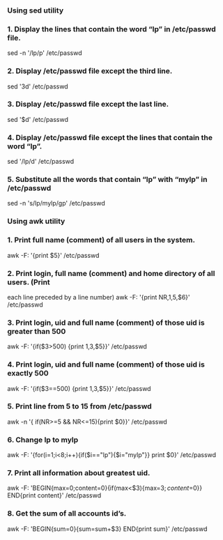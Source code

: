 ### Using sed utility
### 1. Display the lines that contain the word “lp” in /etc/passwd file.
sed -n '/lp/p' /etc/passwd
### 2. Display /etc/passwd file except the third line.
sed '3d' /etc/passwd
### 3. Display /etc/passwd file except the last line.
sed '$d' /etc/passwd
### 4. Display /etc/passwd file except the lines that contain the word “lp”.
sed '/lp/d' /etc/passwd
### 5. Substitute all the words that contain “lp” with “mylp” in /etc/passwd
sed -n 's/lp/mylp/gp' /etc/passwd
### Using awk utility
### 1. Print full name (comment) of all users in the system.
awk -F: '{print $5}' /etc/passwd
### 2. Print login, full name (comment) and home directory of all users. (Print
each line preceded by a line number)
awk -F: '{print NR,$1,$5,$6}' /etc/passwd
### 3. Print login, uid and full name (comment) of those uid is greater than 500
awk -F: '{if($3>500) {print $1,$3,$5}}' /etc/passwd
### 4. Print login, uid and full name (comment) of those uid is exactly 500
awk -F: '{if($3==500) {print $1,$3,$5}}' /etc/passwd
### 5. Print line from 5 to 15 from /etc/passwd
awk -n '{ if(NR>=5 && NR<=15){print $0}}' /etc/passwd
### 6. Change lp to mylp
awk -F: '{for(i=1;i<8;i++){if($i=="lp"){$i="mylp"}} print $0}' /etc/passwd
### 7. Print all information about greatest uid.
awk -F: 'BEGIN{max=0;content=0}{if(max<$3){max=$3;content=$0}} END{print content}' /etc/passwd
### 8. Get the sum of all accounts id’s.
awk -F: 'BEGIN{sum=0}{sum=sum+$3} END{print sum}' /etc/passwd
